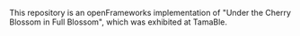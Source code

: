 This repository is an openFrameworks implementation of "Under the Cherry Blossom in Full Blossom", which was exhibited at TamaBle.